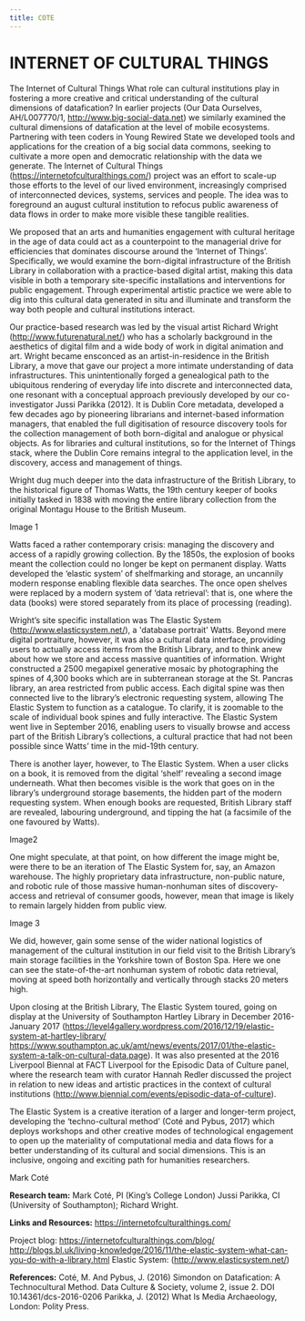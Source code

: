```yaml
---
title: COTE
---
```


# INTERNET OF CULTURAL THINGS

The Internet of Cultural Things
What role can cultural institutions play in fostering a more creative and critical understanding of the cultural dimensions of datafication? In earlier projects (Our Data Ourselves, AH/L007770/1, http://www.big-social-data.net) we similarly examined the cultural dimensions of datafication at the level of mobile ecosystems. Partnering with teen coders in Young Rewired State we developed tools and applications for the creation of a big social data commons, seeking to cultivate a more open and democratic relationship with the data we generate. The Internet of Cultural Things (https://internetofculturalthings.com/) project was an effort to scale-up those efforts to the level of our lived environment, increasingly comprised of interconnected devices, systems, services and people. The idea was to foreground an august cultural institution to refocus public awareness of data flows in order to make more visible these tangible realities. 

We proposed that an arts and humanities engagement with cultural heritage in the age of data could act as a counterpoint to the managerial drive for efficiencies that dominates discourse around the ‘Internet of Things’. Specifically, we would examine the born-digital infrastructure of the British Library in collaboration with a practice-based digital artist, making this data visible in both a temporary site-specific installations and interventions for public engagement. Through experimental artistic practice we were able to dig into this cultural data generated in situ and illuminate and transform the way both people and cultural institutions interact.

Our practice-based research was led by the visual artist Richard Wright (http://www.futurenatural.net/) who has a scholarly background in the aesthetics of digital film and a wide body of work in digital animation and art. Wright became ensconced as an artist-in-residence in the British Library, a move that gave our project a more intimate understanding of data infrastructures. This unintentionally forged a genealogical path to the ubiquitous rendering of everyday life into discrete and interconnected data, one resonant with a conceptual approach previously developed by our co-investigator Jussi Parikka (2012). It is Dublin Core metadata, developed a few decades ago by pioneering librarians and internet-based information managers, that enabled the full digitisation of resource discovery tools for the collection management of both born-digital and analogue or physical objects. As for libraries and cultural institutions, so for the Internet of Things stack, where the Dublin Core remains integral to the application level, in the discovery, access and management of things.

Wright dug much deeper into the data infrastructure of the British Library, to the historical figure of Thomas Watts, the 19th century keeper of books initially tasked in 1838 with moving the entire library collection from the original Montagu House to the British Museum. 

Image 1

Watts faced a rather contemporary crisis: managing the discovery and access of a rapidly growing collection. By the 1850s, the explosion of books meant the collection could no longer be kept on permanent display. Watts developed the ‘elastic system’ of shelfmarking and storage, an uncannily modern response enabling flexible data searches. The once open shelves were replaced by a modern system of ‘data retrieval’: that is, one where the data (books) were stored separately from its place of processing (reading).

Wright’s site specific installation was The Elastic System (http://www.elasticsystem.net/), a 'database portrait' Watts. Beyond mere digital portraiture, however, it was also a cultural data interface, providing users to actually access items from the British Library, and to think anew about how we store and access massive quantities of information. Wright constructed a 2500 megapixel generative mosaic by photographing the spines of 4,300 books which are in subterranean storage at the St. Pancras library, an area restricted from public access. Each digital spine was then connected live to the library’s electronic requesting system, allowing The Elastic System to function as a catalogue. To clarify, it is zoomable to the scale of individual book spines and fully interactive. The Elastic System went live in September 2016, enabling users to visually browse and access part of the British Library’s collections, a cultural practice that had not been possible since Watts’ time in the mid-19th century. 

There is another layer, however, to The Elastic System. When a user clicks on a book, it is removed from the digital ‘shelf’ revealing a second image underneath. What then becomes visible is the work that goes on in the library’s underground storage basements, the hidden part of the modern requesting system. When enough books are requested, British Library staff are revealed, labouring underground, and tipping the hat (a facsimile of the one favoured by Watts). 

Image2

One might speculate, at that point, on how different the image might be, were there to be an iteration of The Elastic System for, say, an Amazon warehouse. The highly proprietary data infrastructure, non-public nature, and robotic rule of those massive human-nonhuman sites of discovery-access and retrieval of consumer goods, however, mean that image is likely to remain largely hidden from public view. 

Image 3

We did, however, gain some sense of the wider national logistics of management of the cultural institution in our field visit to the British Library’s main storage facilities in the Yorkshire town of Boston Spa. Here we one can see the state-of-the-art nonhuman system of robotic data retrieval, moving at speed both horizontally and vertically through stacks 20 meters high.

Upon closing at the British Library, The Elastic System toured, going on display at the University of Southampton Hartley Library in December 2016-January 2017
(https://level4gallery.wordpress.com/2016/12/19/elastic-system-at-hartley-library/
https://www.southampton.ac.uk/amt/news/events/2017/01/the-elastic-system-a-talk-on-cultural-data.page). It was also presented at the 2016 Liverpool Biennal at FACT Liverpool for the Episodic Data of Culture panel, where the research team with curator Hannah Redler discussed the project in relation to new ideas and artistic practices in the context of cultural institutions (http://www.biennial.com/events/episodic-data-of-culture). 

The Elastic System is a creative iteration of a larger and longer-term project, developing the ‘techno-cultural method’ (Coté and Pybus, 2017) which deploys workshops and other creative modes of technological engagement to open up the materiality of computational media and data flows for a better understanding of its cultural and social dimensions. This is an inclusive, ongoing and exciting path for humanities researchers.

Mark Coté

**Research team:** 
Mark Coté, PI (King’s College London)
Jussi Parikka, CI (University of Southampton); Richard Wright.

**Links and Resources:**
https://internetofculturalthings.com/

Project blog:
https://internetofculturalthings.com/blog/
http://blogs.bl.uk/living-knowledge/2016/11/the-elastic-system-what-can-you-do-with-a-library.html
Elastic System:
(http://www.elasticsystem.net/)

**References:**
Coté, M. And Pybus, J. (2016) Simondon on Datafication: A Technocultural Method. Data Culture & Society, volume 2, issue 2. DOI 10.14361/dcs-2016-0206
Parikka, J. (2012) What Is Media Archaeology, London: Polity Press. 

